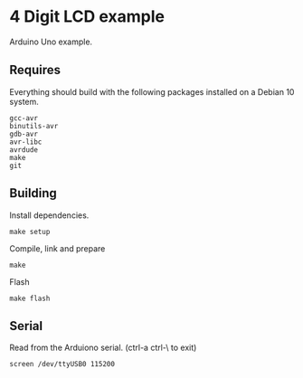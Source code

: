 # 4 Digit LCD example 

Arduino Uno example.

## Requires

Everything should build with the following packages installed on a Debian 10
system.

    gcc-avr
    binutils-avr
    gdb-avr
    avr-libc
    avrdude
    make
    git

## Building

Install dependencies.

    make setup

Compile, link and prepare

    make

Flash 

    make flash


## Serial

Read from the Arduiono serial. (ctrl-a ctrl-\ to exit)

    screen /dev/ttyUSB0 115200
